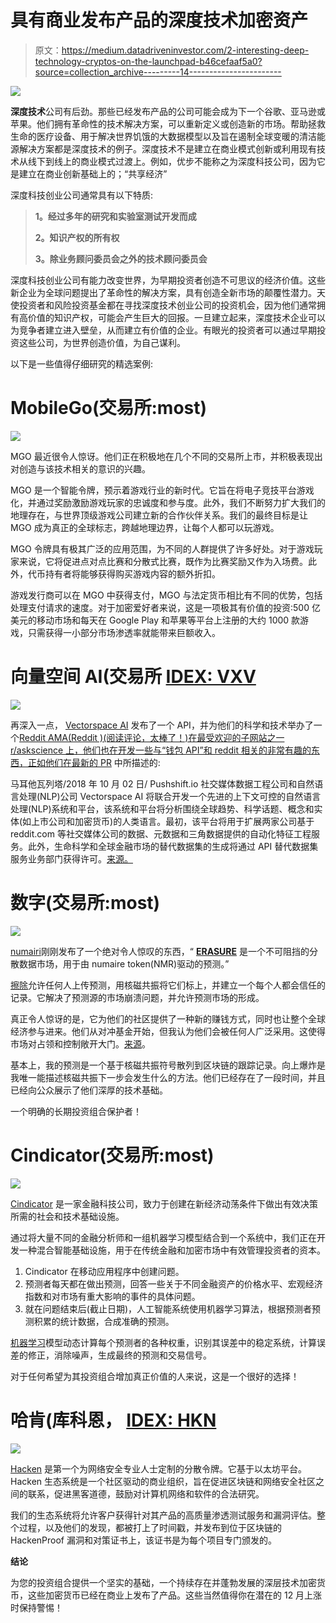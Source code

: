 # 具有商业发布产品的深度技术加密资产

> 原文：<https://medium.datadriveninvestor.com/2-interesting-deep-technology-cryptos-on-the-launchpad-b46cefaaf5a0?source=collection_archive---------14----------------------->

![](img/b4dd83e8e7f726e94c4b9cb433e57532.png)

**深度技术**公司有后劲。那些已经发布产品的公司可能会成为下一个谷歌、亚马逊或苹果。他们拥有革命性的技术解决方案，可以重新定义或创造新的市场。帮助拯救生命的医疗设备、用于解决世界饥饿的大数据模型以及旨在遏制全球变暖的清洁能源解决方案都是深度技术的例子。深度技术不是建立在商业模式创新或利用现有技术从线下到线上的商业模式过渡上。例如，优步不能称之为深度科技公司，因为它是建立在商业创新基础上的；“共享经济”

深度科技创业公司通常具有以下特质:

> **1。经过多年的研究和实验室测试开发而成**
> 
> **2。知识产权的所有权**
> 
> **3。除业务顾问委员会之外的技术顾问委员会**

深度科技创业公司有能力改变世界，为早期投资者创造不可思议的经济价值。这些新企业为全球问题提出了革命性的解决方案，具有创造全新市场的颠覆性潜力。天使投资者和风险投资基金都在寻找深度技术创业公司的投资机会，因为他们通常拥有高价值的知识产权，可能会产生巨大的回报。一旦建立起来，深度技术企业可以为竞争者建立进入壁垒，从而建立有价值的企业。有眼光的投资者可以通过早期投资这些公司，为世界创造价值，为自己谋利。

以下是一些值得仔细研究的精选案例:

# MobileGo(交易所:most)

![](img/6a2490eaba8fd0b13671a14e9589c28b.png)

MGO 最近很令人惊讶。他们正在积极地在几个不同的交易所上市，并积极表现出对创造与该技术相关的意识的兴趣。

MGO 是一个智能令牌，预示着游戏行业的新时代。它旨在将电子竞技平台游戏化，并通过奖励激励游戏玩家的忠诚度和参与度。此外，我们不断努力扩大我们的地理存在，与世界顶级游戏公司建立新的合作伙伴关系。我们的最终目标是让 MGO 成为真正的全球标志，跨越地理边界，让每个人都可以玩游戏。

MGO 令牌具有极其广泛的应用范围，为不同的人群提供了许多好处。对于游戏玩家来说，它将促进点对点比赛和分散式比赛，既作为比赛奖励又作为入场费。此外，代币持有者将能够获得购买游戏内容的额外折扣。

游戏发行商可以在 MGO 中获得支付，MGO 与法定货币相比有不同的优势，包括处理支付请求的速度。对于加密爱好者来说，这是一项极其有价值的投资:500 亿美元的移动市场和每天在 Google Play 和苹果等平台上注册的大约 1000 款游戏，只需获得一小部分市场渗透率就能带来巨额收入。

# 向量空间 AI(交易所 [IDEX: VXV](https://idex.market/eth/vxv)

![](img/f4d47e7fa480092fd75e39390d8ae7c5.png)

再深入一点， [Vectorspace AI](http://vectorspace.ai) 发布了一个 API，并为他们的科学和技术举办了一个[Reddit AMA(Reddit )(阅读评论，太棒了！)在最受欢迎的子网站之一 r/askscience 上，他们也在开发一些与“钱包 API”和 reddit 相关的非常有趣的东西，正如他们在最新的 PR](https://www.reddit.com/r/askscience/comments/9k5i8u/askscience_ama_series_were_team_vectorspace_ai/) 中所描述的:

马耳他瓦列塔/2018 年 10 月 02 日/ Pushshift.io 社交媒体数据工程公司和自然语言处理(NLP)公司 Vectorspace AI 将联合开发一个先进的上下文可控的自然语言处理(NLP)系统和平台，该系统和平台将分析围绕全球趋势、科学话题、概念和实体(如上市公司和加密货币)的人类语言。最初，该平台将用于扩展两家公司基于 reddit.com 等社交媒体公司的数据、元数据和三角数据提供的自动化特征工程服务。此外，生命科学和全球金融市场的替代数据集的生成将通过 API 替代数据集服务业务部门获得许可。[来源。](https://vectorspace.ai/docs/PR-Pushshift-Vectorspace-20181002.html)

# 数字(交易所:most)

![](img/5babc6b02b4034aebc72957dd769811a.png)

[numairi](https://numer.ai/homepage)刚刚发布了一个绝对令人惊叹的东西，“ [**ERASURE**](https://erasure.xxx/) 是一个不可阻挡的分散数据市场，用于由 numaire token(NMR)驱动的预测。”

[擦除](https://erasure.xxx/)允许任何人上传预测，用核磁共振将它们标上，并建立一个每个人都会信任的记录。它解决了预测源的市场崩溃问题，并允许预测市场的形成。

真正令人惊讶的是，它为他们的社区提供了一种新的赚钱方式，同时也让整个全球经济参与进来。他们从对冲基金开始，但我认为他们会被任何人广泛采用。这使得市场对占领和控制敞开大门。[来源](https://medium.com/numerai/numerai-reveals-erasure-unstoppable-peer-to-peer-data-feeds-4fbb8d92820a)。

基本上，我的预测是一个基于核磁共振符号散列到区块链的跟踪记录。向上爆炸是我唯一能描述核磁共振下一步会发生什么的方法。他们已经存在了一段时间，并且已经向公众展示了他们深厚的技术基础。

一个明确的长期投资组合保护者！

# Cindicator(交易所:most)

![](img/19926a4a11188303b667f7c7dc37f8a3.png)

[Cindicator](https://cindicator.com) 是一家金融科技公司，致力于创建在新经济动荡条件下做出有效决策所需的社会和技术基础设施。

通过将大量不同的金融分析师和一组机器学习模型结合到一个系统中，我们正在开发一种混合智能基础设施，用于在传统金融和加密市场中有效管理投资者的资本。

1.  Cindicator 在移动应用程序中创建问题。
2.  预测者每天都在做出预测，回答一些关于不同金融资产的价格水平、宏观经济指数和对市场有重大影响的事件的具体问题。
3.  就在问题结束后(截止日期)，人工智能系统使用机器学习算法，根据预测者预测积累的统计数据，合成准确的预测。

[机器学习](https://cindicator.com/howitworks)模型动态计算每个预测者的各种权重，识别其误差中的稳定系统，计算误差的修正，消除噪声，生成最终的预测和交易信号。

对于任何希望为其投资组合增加真正价值的人来说，这是一个很好的选择！

# 哈肯(库科恩， [IDEX: HKN](https://idex.market/eth/HKN)

![](img/0eec8164e76e84615cbe200bb723e5a4.png)

[Hacken](https://hacken.io/#main-screen) 是第一个为网络安全专业人士定制的分散令牌。它基于以太坊平台。Hacken 生态系统是一个社区驱动的商业组织，旨在促进区块链和网络安全社区之间的联系，促进黑客道德，鼓励对计算机网络和软件的合法研究。

我们的生态系统将允许客户获得针对其产品的高质量渗透测试服务和漏洞评估。整个过程，以及他们的发现，都被打上了时间戳，并发布到位于区块链的 HackenProof 漏洞和对策证书上，该证书是为每个项目专门颁发的。

**结论**

为您的投资组合提供一个坚实的基础，一个持续存在并蓬勃发展的深层技术加密货币，这些加密货币已经在商业上发布了产品。这些当然值得你在潜在的 12 月上涨时保持警惕！